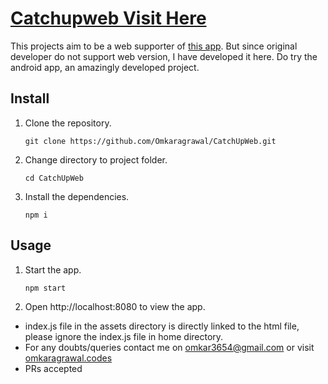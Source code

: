 # [**Catchupweb Visit Here**](https://catchup.omkaragrawal.dev)

This projects aim to be a web supporter of [this app](https://github.com/ZacSweers/CatchUp). But since original developer do not support web version, I have developed it here. Do try the android app, an amazingly developed project.

## Install

1. Clone the repository.
    ```
    git clone https://github.com/Omkaragrawal/CatchUpWeb.git
    ```

2. Change directory to project folder.
    ```
    cd CatchUpWeb
    ```

3. Install the dependencies.
    ```
    npm i
    ```

## Usage

1. Start the app.

    ```
    npm start
    ```

2. Open http://localhost:8080 to view the app.


- index.js file in the assets directory is directly linked to the html file, please ignore the index.js file in home directory.
- For any doubts/queries contact me on omkar3654@gmail.com or visit [omkaragrawal.codes](https://omkaragrawal.codes)
- PRs accepted

